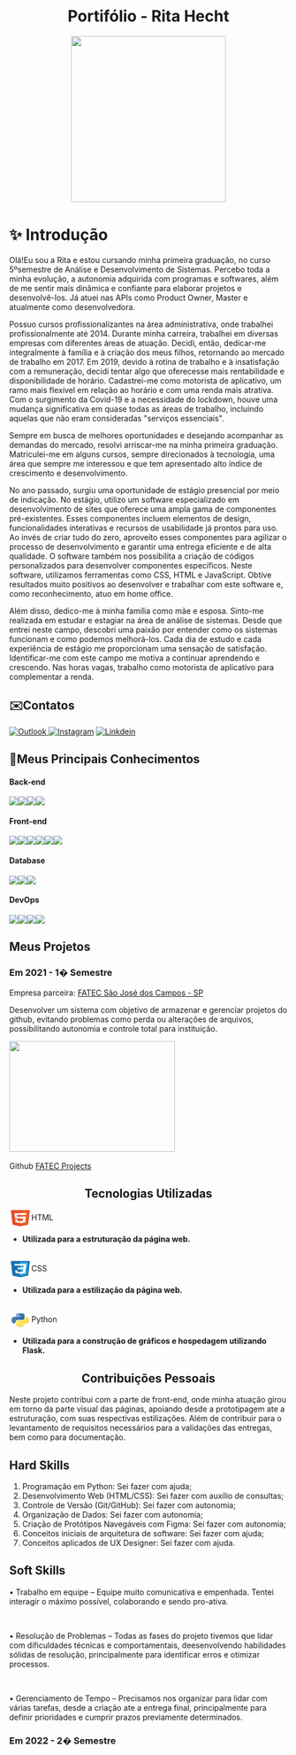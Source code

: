 <h1 align="center">Portifólio - Rita Hecht</h1>
<div align="center"><img src="https://github.com/ritahecht/Portifolio-RitaHecht/assets/89950512/a1ba4a33-4d6c-474e-a880-093442067f41" width="280" height="300"/></div>

# ✨ Introdução

Olá!Eu sou a Rita e estou cursando minha primeira graduação, no curso 5ºsemestre de Análise e Desenvolvimento de Sistemas. Percebo toda a minha evolução, a autonomia adquirida com programas e softwares, além de me sentir mais dinâmica e confiante para elaborar projetos e desenvolvê-los. Já atuei nas APIs como Product Owner, Master e atualmente como desenvolvedora.

Possuo cursos profissionalizantes na área administrativa, onde trabalhei profissionalmente até 2014. Durante minha carreira, trabalhei em diversas empresas com diferentes áreas de atuação. Decidi, então, dedicar-me integralmente à família e à criação dos meus filhos, retornando ao mercado de trabalho em 2017. Em 2019, devido à rotina de trabalho e à insatisfação com a remuneração, decidi tentar algo que oferecesse mais rentabilidade e disponibilidade de horário. Cadastrei-me como motorista de aplicativo, um ramo mais flexível em relação ao horário e com uma renda mais atrativa. Com o surgimento da Covid-19 e a necessidade do lockdown, houve uma mudança significativa em quase todas as áreas de trabalho, incluindo aquelas que não eram consideradas "serviços essenciais".

Sempre em busca de melhores oportunidades e desejando acompanhar as demandas do mercado, resolvi arriscar-me na minha primeira graduação. Matriculei-me em alguns cursos, sempre direcionados à tecnologia, uma área que sempre me interessou e que tem apresentado alto índice de crescimento e desenvolvimento.

No ano passado, surgiu uma oportunidade de estágio presencial por meio de indicação. No estágio, utilizo um software especializado em desenvolvimento de sites que oferece uma ampla gama de componentes pré-existentes. Esses componentes incluem elementos de design, funcionalidades interativas e recursos de usabilidade já prontos para uso. Ao invés de criar tudo do zero, aproveito esses componentes para agilizar o processo de desenvolvimento e garantir uma entrega eficiente e de alta qualidade. O software também nos possibilita a criação de códigos personalizados para desenvolver componentes específicos. Neste software, utilizamos ferramentas como CSS, HTML e JavaScript. Obtive resultados muito positivos ao desenvolver e trabalhar com este software e, como reconhecimento, atuo em home office.

Além disso, dedico-me à minha família como mãe e esposa. Sinto-me realizada em estudar e estagiar na área de análise de sistemas. Desde que entrei neste campo, descobri uma paixão por entender como os sistemas funcionam e como podemos melhorá-los. Cada dia de estudo e cada experiência de estágio me proporcionam uma sensação de satisfação. Identificar-me com este campo me motiva a continuar aprendendo e crescendo. Nas horas vagas, trabalho como motorista de aplicativo para complementar a renda.


## ✉️Contatos

<a href = "mailto:rita.hecht@outlook.com">![Outlook](https://img.shields.io/badge/Microsoft_Outlook-0078D4?style=for-the-badge&logo=microsoft-outlook&logoColor=white)
[![Instagram](https://img.shields.io/badge/Instagram-E4405F?style=for-the-badge&logo=instagram&logoColor=white)](https://www.instagram.com/rita_hecht/)
[![Linkdein](https://img.shields.io/badge/LinkedIn-0077B5?style=for-the-badge&logo=linkedin&logoColor=white)]()


<h2 align="left">📑Meus Principais Conhecimentos</h3>
<h4 align="left">Back-end</h4>
<div style="display: flex; align-items: center;">
    <img src="https://img.shields.io/badge/Node%20js-339933?style=for-the-badge&logo=nodedotjs&logoColor=white">
    <img src="https://img.shields.io/badge/Python-FFD43B?style=for-the-badge&logo=python&logoColor=blue">
    <img src="https://img.shields.io/badge/TypeScript-007ACC?style=for-the-badge&logo=typescript&logoColor=white">
    <img src="https://img.shields.io/badge/Java-007396?style=for-the-badge&logo=java&logoColor=white">
</div>

<h4 align="left">Front-end</h4>  
<div style="display: flex; align-items: center;">
 <img src="https://img.shields.io/badge/HTML5-E34F26?style=for-the-badge&logo=html5&logoColor=white" target="_blank">
 <img src="https://img.shields.io/badge/CSS3-1572B6?style=for-the-badge&logo=css3&logoColor=white" target="_blank">
 <img src="https://img.shields.io/badge/JavaScript-323330?style=for-the-badge&logo=javascript&logoColor=F7DF1E" target="_blank">
 <img src="https://img.shields.io/badge/Bootstrap-563D7C?style=for-the-badge&logo=bootstrap&logoColor=white" target="_blank">
 <img src="https://img.shields.io/badge/React-20232A?style=for-the-badge&logo=react&logoColor=61DAFB" target="_blank">
 <img src="https://img.shields.io/badge/React_Native-20232A?style=for-the-badge&logo=react&logoColor=61DAFB" target="_blank">  
</div>

<h4 align="left">Database</h4> 
<div style="display: flex; align-items: center;">
 <img src="https://img.shields.io/badge/MongoDB-4EA94B?style=for-the-badge&logo=mongodb&logoColor=white" target="_blank">
 <img src="https://img.shields.io/badge/MySQL-005C84?style=for-the-badge&logo=mysql&logoColor=white" target="_blank">
 <img src="https://img.shields.io/badge/MariaDB-003545?style=for-the-badge&logo=mariadb&logoColor=white" target="_blank">
</div>

<h4 align="left">DevOps</h4>
<div style="display: flex; align-items: center;">
 <img src="https://img.shields.io/badge/Docker-2CA5E0?style=for-the-badge&logo=docker&logoColor=white">
 <img src="https://img.shields.io/badge/GIT-E44C30?style=for-the-badge&logo=git&logoColor=white" target="_blank">
 <img src="https://img.shields.io/badge/GitHub-100000?style=for-the-badge&logo=github&logoColor=white">
 <img src="https://img.shields.io/badge/Slack-4A154B?style=for-the-badge&logo=slack&logoColor=white">
</div>

## Meus Projetos

### Em 2021 - 1� Semestre

Empresa parceira: <a href='https://www.linkedin.com/school/fatecjessenvidal/'>FATEC São José dos Campos - SP</a><br>

Desenvolver um sistema com objetivo de armazenar e gerenciar projetos do github, evitando problemas como perda ou alterações de arquivos, possibilitando autonomia e controle total para instituição.

<img src="https://github.com/ritahecht/Portifolio-RitaHecht/assets/89950512/28755152-1540-4532-9102-87ca63731332" width="300" height="200">

<p align='justify'>
Github <a href='https://github.com/meta-build/FATEC-Projects'>FATEC Projects</a> </p>

<h2 align='center'> Tecnologias Utilizadas</h2>
<div>
  <span>
    <img align="center" alt="HTML5" height="30" width="40" src="https://raw.githubusercontent.com/devicons/devicon/master/icons/html5/html5-original.svg">HTML</img>
  </span>
  <span>
    <ul>
      <li>
        <b>Utilizada para a estruturação da página web.</b>  
      </li>
    </ul>
  </span>
</div>
<br>
<div>
  <span>
    <img align="center" alt="CSS3" height="30" width="40" src="https://raw.githubusercontent.com/devicons/devicon/master/icons/css3/css3-original.svg">CSS</img>
  </span>
  <span>
    <ul>
      <li>
        <b>Utilizada para a estilização da página web.</b>  
      </li>
    </ul>
  </span>
</div>
<br>
<div>
  <span>
    <img align="center" alt="Python" height="30" width="40" src="https://raw.githubusercontent.com/devicons/devicon/master/icons/python/python-original.svg">Python</img>
  </span>
  <span>
    <ul>
      <li>
        <b>Utilizada para a construção de gráficos e hospedagem utilizando Flask.</b>  
      </li>
    </ul>
  </span>
</div>

<h2 align='center'> Contribuições Pessoais</h2>

Neste projeto contribui com a parte de front-end, onde minha atuação girou em torno da parte visual das páginas, apoiando desde a prototipagem ate a estruturação, com suas respectivas estilizações. Além de contribuir para o levantamento de requisitos necessários para a validações das entregas, bem como para documentação. 

<h2>Hard Skills</h2>

1.	Programação em Python: Sei fazer com ajuda;
2.	Desenvolvimento Web (HTML/CSS): Sei fazer com auxílio de consultas;
3.	Controle de Versão (Git/GitHub): Sei fazer com autonomia;
4.	Organização de Dados: Sei fazer com autonomia;
5.	Criação de Protótipos Navegáveis com Figma: Sei fazer com autonomia;
6.	Conceitos iniciais de arquitetura de software: Sei fazer com ajuda;
7.	Conceitos aplicados de UX Designer: Sei fazer com ajuda.

<h2>Soft Skills</h2>
<p>
•	Trabalho em equipe – Equipe muito comunicativa e empenhada. Tentei interagir o máximo possível, colaborando e sendo pro-ativa.</p><br>
<p>
•	Resolução de Problemas – Todas as fases do projeto tivemos que lidar com dificuldades técnicas e comportamentais, deesenvolvendo habilidades sólidas de resolução, principalmente para identificar erros e otimizar processos.</p><br><p>
•	Gerenciamento de Tempo – Precisamos nos organizar para lidar com várias tarefas, desde a criação ate a entrega final, principalmente para definir prioridades e cumprir prazos previamente determinados.</p>



### Em 2022 - 2� Semestre